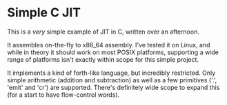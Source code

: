 # Simple C JIT

This is a *very* simple example of JIT in C, written over an afternoon. 

It assembles on-the-fly to x86\_64 assembly. I've tested it on Linux, and while
in theory it should work on most POSIX platforms, supporting a wide range of
platforms isn't exactly within scope for this simple project.

It implements a kind of forth-like language, but incredibly restricted. Only
simple arithmetic (addition and subtraction) as well as a few primitives ('.',
'emit' and 'cr') are supported. There's definitely wide scope to expand this
(for a start to have flow-control words). 

